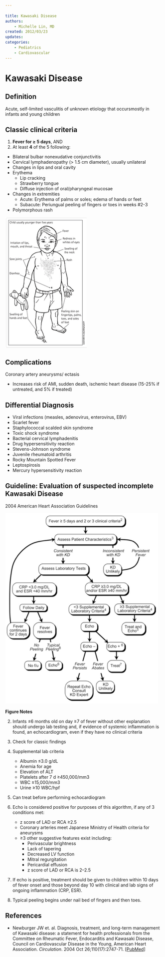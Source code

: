 ```yaml
---

title: Kawasaki Disease
authors:
    - Michelle Lin, MD
created: 2012/03/23
updates:
categories:
    - Pediatrics
    - Cardiovascular
---
```


# Kawasaki Disease

## Definition 
Acute, self-limited vasculitis of unknown etiology that occursmostly in infants and young children 

## Classic clinical criteria

1. **Fever for &ge; 5 days**, AND
2. At least **4** of the 5 following:

  - Bilateral bulbar nonexudative conjunctivitis
  - Cervical lymphadenopathy (> 1.5 cm diameter), usually unilateral
  - Changes in lips and oral cavity
  - Erythema
    - Lip cracking
    - Strawberry tongue
    - Diffuse injection of oral/pharyngeal mucosae
  - Changes in extremities
    - Acute: Erythema of palms or soles; edema of hands or feet
    - Subacute: Periungual peeling of fingers or toes in weeks #2-3   
  - Polymorphous rash

![Signs of Kawasaki Disease drawing](image-1.png)

## Complications
Coronary artery aneurysms/ ectasis
- Increases risk of AMI, sudden death, ischemic heart disease (15-25% if untreated, and 5% if treated)

## Differential Diagnosis

- Viral infections (measles, adenovirus, enterovirus, EBV)
- Scarlet fever
- Staphylococcal scalded skin syndrome
- Toxic shock syndrome
- Bacterial cervical lymphadenitis
- Drug hypersensitivity reaction
- Stevens-Johnson syndrome
- Juvenile rheumatoid arthritis
- Rocky Mountain Spotted Fever
- Leptospirosis
- Mercury hypersensitivity reaction 

## Guideline: Evaluation of suspected incomplete Kawasaki Disease

2004 American Heart Association Guidelines 

![Kawasaki Disease clinical decision pathway](image-2.png)

**Figure Notes**

2. Infants &le;6 months old on day &ge;7 of fever without other explanation should undergo lab testing and, if evidence of systemic inflammation is found, an echocardiogram, even if they have no clinical criteria
3. Check for classic findings
4. Supplemental lab criteria

    - Albumin &le;3.0 g/dL
    - Anemia for age
    - Elevation of ALT
    - Platelets after 7 d &ge;450,000/mm3
    - WBC &ge;15,000/mm3
    - Urine &ge;10 WBC/hpf

5. Can treat before performing echocardiogram
6. Echo is considered positive for purposes of this algorithm, if any of 3 conditions met: 

    - z score of LAD or RCA &ge;2.5
    - Coronary arteries meet Japanese Ministry of Health criteria for aneurysms 
    - &ge;3 other suggestive features exist including:
      - Perivascular brightness
      - Lack of tapering
      - Decreased LV function
      - Mitral regurgitation
      - Pericardial effusion
      - z score of LAD or RCA is 2–2.5

7. If echo is positive, treatment should be given to children within 10 days of fever onset and those beyond day 10 with clinical and lab signs of ongoing inflammation (CRP, ESR).
8. Typical peeling begins under nail bed of fingers and then toes.

## References

- Newburger JW et. al. Diagnosis, treatment, and long-term management of Kawasaki disease: a statement for health professionals from the Committee on Rheumatic Fever, Endocarditis and Kawasaki Disease, Council on Cardiovascular Disease in the Young, American Heart Association. _Circulation_. 2004 Oct 26;110(17):2747-71. [[PubMed](http://www.ncbi.nlm.nih.gov/pubmed/?term=15505111)]
